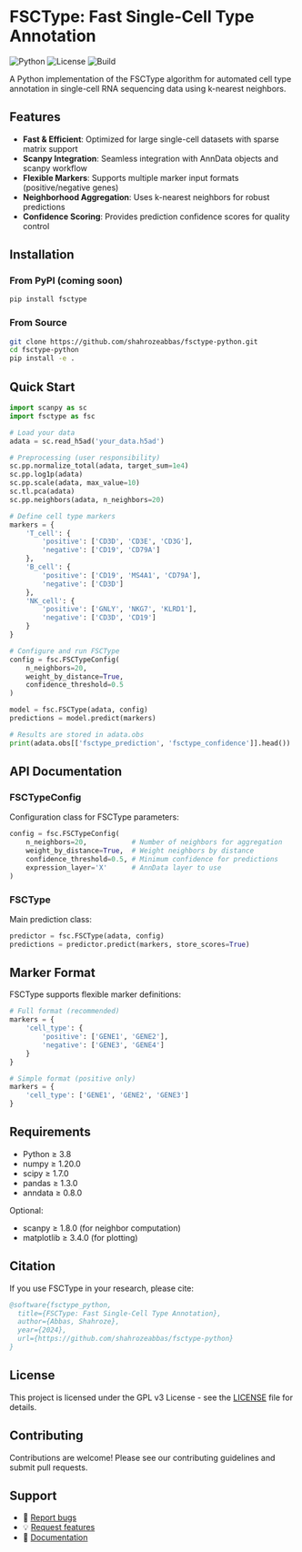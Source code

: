 # FSCType: Fast Single-Cell Type Annotation

![Python](https://img.shields.io/badge/python-3.8+-blue.svg)
![License](https://img.shields.io/badge/license-GPL%20v3-blue.svg)
![Build](https://img.shields.io/badge/build-passing-green.svg)

A Python implementation of the FSCType algorithm for automated cell type annotation in single-cell RNA sequencing data using k-nearest neighbors.

## Features

- **Fast & Efficient**: Optimized for large single-cell datasets with sparse matrix support
- **Scanpy Integration**: Seamless integration with AnnData objects and scanpy workflow
- **Flexible Markers**: Supports multiple marker input formats (positive/negative genes)
- **Neighborhood Aggregation**: Uses k-nearest neighbors for robust predictions
- **Confidence Scoring**: Provides prediction confidence scores for quality control

## Installation

### From PyPI (coming soon)
```bash
pip install fsctype
```

### From Source
```bash
git clone https://github.com/shahrozeabbas/fsctype-python.git
cd fsctype-python
pip install -e .
```

## Quick Start

```python
import scanpy as sc
import fsctype as fsc

# Load your data
adata = sc.read_h5ad('your_data.h5ad')

# Preprocessing (user responsibility)
sc.pp.normalize_total(adata, target_sum=1e4)
sc.pp.log1p(adata)
sc.pp.scale(adata, max_value=10)
sc.tl.pca(adata)
sc.pp.neighbors(adata, n_neighbors=20)

# Define cell type markers
markers = {
    'T_cell': {
        'positive': ['CD3D', 'CD3E', 'CD3G'],
        'negative': ['CD19', 'CD79A']
    },
    'B_cell': {
        'positive': ['CD19', 'MS4A1', 'CD79A'],
        'negative': ['CD3D']
    },
    'NK_cell': {
        'positive': ['GNLY', 'NKG7', 'KLRD1'],
        'negative': ['CD3D', 'CD19']
    }
}

# Configure and run FSCType
config = fsc.FSCTypeConfig(
    n_neighbors=20,
    weight_by_distance=True,
    confidence_threshold=0.5
)

model = fsc.FSCType(adata, config)
predictions = model.predict(markers)

# Results are stored in adata.obs
print(adata.obs[['fsctype_prediction', 'fsctype_confidence']].head())
```

## API Documentation

### FSCTypeConfig

Configuration class for FSCType parameters:

```python
config = fsc.FSCTypeConfig(
    n_neighbors=20,           # Number of neighbors for aggregation
    weight_by_distance=True,  # Weight neighbors by distance
    confidence_threshold=0.5, # Minimum confidence for predictions
    expression_layer='X'      # AnnData layer to use
)
```

### FSCType

Main prediction class:

```python
predictor = fsc.FSCType(adata, config)
predictions = predictor.predict(markers, store_scores=True)
```

## Marker Format

FSCType supports flexible marker definitions:

```python
# Full format (recommended)
markers = {
    'cell_type': {
        'positive': ['GENE1', 'GENE2'],
        'negative': ['GENE3', 'GENE4']
    }
}

# Simple format (positive only)
markers = {
    'cell_type': ['GENE1', 'GENE2', 'GENE3']
}
```

## Requirements

- Python ≥ 3.8
- numpy ≥ 1.20.0
- scipy ≥ 1.7.0
- pandas ≥ 1.3.0
- anndata ≥ 0.8.0

Optional:
- scanpy ≥ 1.8.0 (for neighbor computation)
- matplotlib ≥ 3.4.0 (for plotting)

## Citation

If you use FSCType in your research, please cite:

```bibtex
@software{fsctype_python,
  title={FSCType: Fast Single-Cell Type Annotation},
  author={Abbas, Shahroze},
  year={2024},
  url={https://github.com/shahrozeabbas/fsctype-python}
}
```

## License

This project is licensed under the GPL v3 License - see the [LICENSE](LICENSE) file for details.

## Contributing

Contributions are welcome! Please see our contributing guidelines and submit pull requests.

## Support

- 🐛 [Report bugs](https://github.com/shahrozeabbas/fsctype-python/issues)
- 💡 [Request features](https://github.com/shahrozeabbas/fsctype-python/issues)
- 📖 [Documentation](https://fsctype-python.readthedocs.io) 
